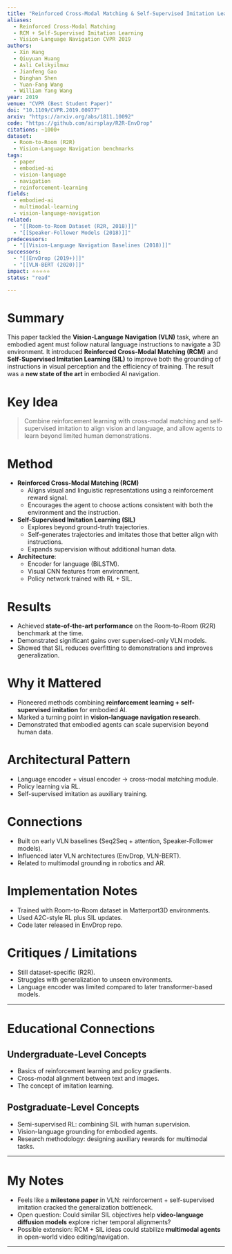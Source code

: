 ```yaml
---
title: "Reinforced Cross-Modal Matching & Self-Supervised Imitation Learning for Vision-Language Navigation (2019)"
aliases:
  - Reinforced Cross-Modal Matching
  - RCM + Self-Supervised Imitation Learning
  - Vision-Language Navigation CVPR 2019
authors:
  - Xin Wang
  - Qiuyuan Huang
  - Asli Celikyilmaz
  - Jianfeng Gao
  - Dinghan Shen
  - Yuan-Fang Wang
  - William Yang Wang
year: 2019
venue: "CVPR (Best Student Paper)"
doi: "10.1109/CVPR.2019.00977"
arxiv: "https://arxiv.org/abs/1811.10092"
code: "https://github.com/airsplay/R2R-EnvDrop"
citations: ~1000+
dataset:
  - Room-to-Room (R2R)
  - Vision-Language Navigation benchmarks
tags:
  - paper
  - embodied-ai
  - vision-language
  - navigation
  - reinforcement-learning
fields:
  - embodied-ai
  - multimodal-learning
  - vision-language-navigation
related:
  - "[[Room-to-Room Dataset (R2R, 2018)]]"
  - "[[Speaker-Follower Models (2018)]]"
predecessors:
  - "[[Vision-Language Navigation Baselines (2018)]]"
successors:
  - "[[EnvDrop (2019+)]]"
  - "[[VLN-BERT (2020)]]"
impact: ⭐⭐⭐⭐⭐
status: "read"

---
```


# Summary
This paper tackled the **Vision-Language Navigation (VLN)** task, where an embodied agent must follow natural language instructions to navigate a 3D environment. It introduced **Reinforced Cross-Modal Matching (RCM)** and **Self-Supervised Imitation Learning (SIL)** to improve both the grounding of instructions in visual perception and the efficiency of training. The result was a **new state of the art** in embodied AI navigation.

# Key Idea
> Combine reinforcement learning with cross-modal matching and self-supervised imitation to align vision and language, and allow agents to learn beyond limited human demonstrations.

# Method
- **Reinforced Cross-Modal Matching (RCM)**  
  - Aligns visual and linguistic representations using a reinforcement reward signal.  
  - Encourages the agent to choose actions consistent with both the environment and the instruction.  
- **Self-Supervised Imitation Learning (SIL)**  
  - Explores beyond ground-truth trajectories.  
  - Self-generates trajectories and imitates those that better align with instructions.  
  - Expands supervision without additional human data.  
- **Architecture**:  
  - Encoder for language (BiLSTM).  
  - Visual CNN features from environment.  
  - Policy network trained with RL + SIL.  

# Results
- Achieved **state-of-the-art performance** on the Room-to-Room (R2R) benchmark at the time.  
- Demonstrated significant gains over supervised-only VLN models.  
- Showed that SIL reduces overfitting to demonstrations and improves generalization.  

# Why it Mattered
- Pioneered methods combining **reinforcement learning + self-supervised imitation** for embodied AI.  
- Marked a turning point in **vision-language navigation research**.  
- Demonstrated that embodied agents can scale supervision beyond human data.  

# Architectural Pattern
- Language encoder + visual encoder → cross-modal matching module.  
- Policy learning via RL.  
- Self-supervised imitation as auxiliary training.  

# Connections
- Built on early VLN baselines (Seq2Seq + attention, Speaker-Follower models).  
- Influenced later VLN architectures (EnvDrop, VLN-BERT).  
- Related to multimodal grounding in robotics and AR.  

# Implementation Notes
- Trained with Room-to-Room dataset in Matterport3D environments.  
- Used A2C-style RL plus SIL updates.  
- Code later released in EnvDrop repo.  

# Critiques / Limitations
- Still dataset-specific (R2R).  
- Struggles with generalization to unseen environments.  
- Language encoder was limited compared to later transformer-based models.  

---

# Educational Connections

## Undergraduate-Level Concepts
- Basics of reinforcement learning and policy gradients.  
- Cross-modal alignment between text and images.  
- The concept of imitation learning.  

## Postgraduate-Level Concepts
- Semi-supervised RL: combining SIL with human supervision.  
- Vision-language grounding for embodied agents.  
- Research methodology: designing auxiliary rewards for multimodal tasks.  

---

# My Notes
- Feels like a **milestone paper** in VLN: reinforcement + self-supervised imitation cracked the generalization bottleneck.  
- Open question: Could similar SIL objectives help **video-language diffusion models** explore richer temporal alignments?  
- Possible extension: RCM + SIL ideas could stabilize **multimodal agents** in open-world video editing/navigation.  

---
